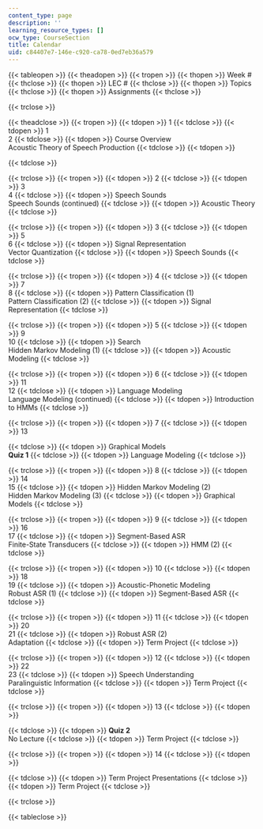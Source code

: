 ```yaml
---
content_type: page
description: ''
learning_resource_types: []
ocw_type: CourseSection
title: Calendar
uid: c84407e7-146e-c920-ca78-0ed7eb36a579
---
```


{{< tableopen >}}
{{< theadopen >}}
{{< tropen >}}
{{< thopen >}}
Week #
{{< thclose >}}
{{< thopen >}}
LEC #
{{< thclose >}}
{{< thopen >}}
Topics
{{< thclose >}}
{{< thopen >}}
Assignments
{{< thclose >}}

{{< trclose >}}

{{< theadclose >}}
{{< tropen >}}
{{< tdopen >}}
1
{{< tdclose >}}
{{< tdopen >}}
1  
2
{{< tdclose >}}
{{< tdopen >}}
Course Overview  
Acoustic Theory of Speech Production
{{< tdclose >}}
{{< tdopen >}}

{{< tdclose >}}

{{< trclose >}}
{{< tropen >}}
{{< tdopen >}}
2
{{< tdclose >}}
{{< tdopen >}}
3  
4
{{< tdclose >}}
{{< tdopen >}}
Speech Sounds  
Speech Sounds (continued)
{{< tdclose >}}
{{< tdopen >}}
Acoustic Theory
{{< tdclose >}}

{{< trclose >}}
{{< tropen >}}
{{< tdopen >}}
3
{{< tdclose >}}
{{< tdopen >}}
5  
6
{{< tdclose >}}
{{< tdopen >}}
Signal Representation  
Vector Quantization
{{< tdclose >}}
{{< tdopen >}}
Speech Sounds
{{< tdclose >}}

{{< trclose >}}
{{< tropen >}}
{{< tdopen >}}
4
{{< tdclose >}}
{{< tdopen >}}
7  
8
{{< tdclose >}}
{{< tdopen >}}
Pattern Classification (1)  
Pattern Classification (2)
{{< tdclose >}}
{{< tdopen >}}
Signal Representation
{{< tdclose >}}

{{< trclose >}}
{{< tropen >}}
{{< tdopen >}}
5
{{< tdclose >}}
{{< tdopen >}}
9  
10
{{< tdclose >}}
{{< tdopen >}}
Search  
Hidden Markov Modeling (1)
{{< tdclose >}}
{{< tdopen >}}
Acoustic Modeling
{{< tdclose >}}

{{< trclose >}}
{{< tropen >}}
{{< tdopen >}}
6
{{< tdclose >}}
{{< tdopen >}}
11  
12
{{< tdclose >}}
{{< tdopen >}}
Language Modeling  
Language Modeling (continued)
{{< tdclose >}}
{{< tdopen >}}
Introduction to HMMs
{{< tdclose >}}

{{< trclose >}}
{{< tropen >}}
{{< tdopen >}}
7
{{< tdclose >}}
{{< tdopen >}}
13  
  

{{< tdclose >}}
{{< tdopen >}}
Graphical Models  
**Quiz 1**
{{< tdclose >}}
{{< tdopen >}}
Language Modeling
{{< tdclose >}}

{{< trclose >}}
{{< tropen >}}
{{< tdopen >}}
8
{{< tdclose >}}
{{< tdopen >}}
14  
15
{{< tdclose >}}
{{< tdopen >}}
Hidden Markov Modeling (2)  
Hidden Markov Modeling (3)
{{< tdclose >}}
{{< tdopen >}}
Graphical Models
{{< tdclose >}}

{{< trclose >}}
{{< tropen >}}
{{< tdopen >}}
9
{{< tdclose >}}
{{< tdopen >}}
16  
17
{{< tdclose >}}
{{< tdopen >}}
Segment-Based ASR  
Finite-State Transducers
{{< tdclose >}}
{{< tdopen >}}
HMM (2)
{{< tdclose >}}

{{< trclose >}}
{{< tropen >}}
{{< tdopen >}}
10
{{< tdclose >}}
{{< tdopen >}}
18  
19
{{< tdclose >}}
{{< tdopen >}}
Acoustic-Phonetic Modeling  
Robust ASR (1)
{{< tdclose >}}
{{< tdopen >}}
Segment-Based ASR
{{< tdclose >}}

{{< trclose >}}
{{< tropen >}}
{{< tdopen >}}
11
{{< tdclose >}}
{{< tdopen >}}
20  
21
{{< tdclose >}}
{{< tdopen >}}
Robust ASR (2)  
Adaptation
{{< tdclose >}}
{{< tdopen >}}
Term Project
{{< tdclose >}}

{{< trclose >}}
{{< tropen >}}
{{< tdopen >}}
12
{{< tdclose >}}
{{< tdopen >}}
22  
23
{{< tdclose >}}
{{< tdopen >}}
Speech Understanding  
Paralinguistic Information
{{< tdclose >}}
{{< tdopen >}}
Term Project
{{< tdclose >}}

{{< trclose >}}
{{< tropen >}}
{{< tdopen >}}
13
{{< tdclose >}}
{{< tdopen >}}

{{< tdclose >}}
{{< tdopen >}}
**Quiz 2**  
No Lecture
{{< tdclose >}}
{{< tdopen >}}
Term Project
{{< tdclose >}}

{{< trclose >}}
{{< tropen >}}
{{< tdopen >}}
14
{{< tdclose >}}
{{< tdopen >}}

{{< tdclose >}}
{{< tdopen >}}
Term Project Presentations
{{< tdclose >}}
{{< tdopen >}}
Term Project
{{< tdclose >}}

{{< trclose >}}

{{< tableclose >}}